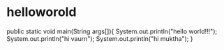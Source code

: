 # helloworold
public static void main(String args[]){
 System.out.println("hello world!!!");
  System.out.println("hi vaurn");
    System.out.println("hi muktha");
}
